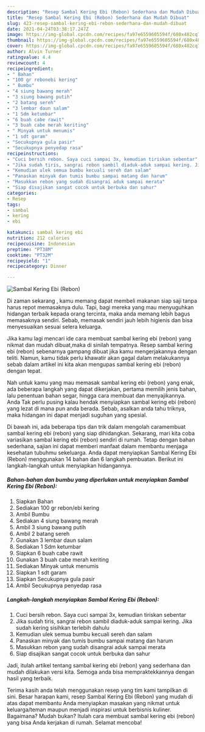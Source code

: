 ```yaml
---
description: "Resep Sambal Kering Ebi (Rebon) Sederhana dan Mudah Dibuat"
title: "Resep Sambal Kering Ebi (Rebon) Sederhana dan Mudah Dibuat"
slug: 423-resep-sambal-kering-ebi-rebon-sederhana-dan-mudah-dibuat
date: 2021-04-24T03:38:17.247Z
image: https://img-global.cpcdn.com/recipes/fa97e6559605594f/680x482cq70/sambal-kering-ebi-rebon-foto-resep-utama.jpg
thumbnail: https://img-global.cpcdn.com/recipes/fa97e6559605594f/680x482cq70/sambal-kering-ebi-rebon-foto-resep-utama.jpg
cover: https://img-global.cpcdn.com/recipes/fa97e6559605594f/680x482cq70/sambal-kering-ebi-rebon-foto-resep-utama.jpg
author: Alvin Turner
ratingvalue: 4.4
reviewcount: 4
recipeingredient:
- " Bahan"
- "100 gr rebonebi kering"
- " Bumbu"
- "4 siung bawang merah"
- "3 siung bawang putih"
- "2 batang sereh"
- "3 lembar daun salam"
- "1 Sdm ketumbar"
- "6 buah cabe rawit"
- "3 buah cabe merah keriting"
- " Minyak untuk menumis"
- "1 sdt garam"
- "Secukupnya gula pasir"
- "Secukupnya penyedap rasa"
recipeinstructions:
- "Cuci bersih rebon. Saya cuci sampai 3x, kemudian tiriskan sebentar"
- "Jika sudah tiris, sangrai rebon sambil diaduk-aduk sampai kering. Jika sudah kering sisihkan terlebih dahulu"
- "Kemudian ulek semua bumbu kecuali sereh dan salam"
- "Panaskan minyak dan tumis bumbu sampai matang dan harum"
- "Masukkan rebon yang sudah disangrai aduk sampai merata"
- "Siap disajikan sangat cocok untuk berbuka dan sahur"
categories:
- Resep
tags:
- sambal
- kering
- ebi

katakunci: sambal kering ebi 
nutrition: 212 calories
recipecuisine: Indonesian
preptime: "PT38M"
cooktime: "PT32M"
recipeyield: "1"
recipecategory: Dinner

---
```



![Sambal Kering Ebi (Rebon)](https://img-global.cpcdn.com/recipes/fa97e6559605594f/680x482cq70/sambal-kering-ebi-rebon-foto-resep-utama.jpg)

Di zaman  sekarang , kamu memang dapat membeli makanan siap saji tanpa harus repot memasaknya dulu. Tapi, bagi mereka yang mau menyuguhkan hidangan terbaik kepada orang tercinta, maka anda memang lebih bagus memasaknya sendiri. Sebab, memasak sendiri jauh lebih higienis dan bisa menyesuaikan sesuai selera keluarga.

Jika kamu lagi mencari ide cara membuat sambal kering ebi (rebon) yang nikmat dan mudah dibuat,maka di sinilah tempatnya. Resep sambal kering ebi (rebon)  sebenarnya gampang dibuat jika kamu mengerjakannya dengan teliti. Namun, kamu tidak perlu khawatir akan gagal dalam melakukannya 
sebab dalam artikel ini kita akan mengupas sambal kering ebi (rebon) dengan tepat.  



Nah untuk kamu yang mau memasak sambal kering ebi (rebon) yang enak, ada beberapa langkah yang dapat dikerjakan, pertama memilih jenis bahan, lalu penentuan bahan segar, hingga cara membuat dan menyajikannya. Anda Tak perlu pusing kalau hendak menyiapkan sambal kering ebi (rebon) yang lezat di mana pun anda berada. Sebab, asalkan anda  tahu triknya, maka hidangan ini dapat menjadi suguhan yang spesial.

Di bawah ini, ada beberapa tips dan trik dalam mengolah caramembuat sambal kering ebi (rebon) yang siap dihidangkan. Sekarang, mari kita coba variasikan sambal kering ebi (rebon) sendiri di rumah. Tetap dengan bahan sederhana, sajian ini dapat memberi manfaat dalam membantu menjaga kesehatan tubuhmu sekeluarga. Anda dapat menyiapkan Sambal Kering Ebi (Rebon) menggunakan 14 bahan dan 6 langkah pembuatan. Berikut ini langkah-langkah untuk menyiapkan hidangannya.

<!--inarticleads1-->

##### Bahan-bahan dan bumbu yang diperlukan untuk menyiapkan Sambal Kering Ebi (Rebon):

1. Siapkan  Bahan
1. Sediakan 100 gr rebon/ebi kering
1. Ambil  Bumbu
1. Sediakan 4 siung bawang merah
1. Ambil 3 siung bawang putih
1. Ambil 2 batang sereh
1. Gunakan 3 lembar daun salam
1. Sediakan 1 Sdm ketumbar
1. Siapkan 6 buah cabe rawit
1. Gunakan 3 buah cabe merah keriting
1. Sediakan  Minyak untuk menumis
1. Siapkan 1 sdt garam
1. Siapkan Secukupnya gula pasir
1. Ambil Secukupnya penyedap rasa




<!--inarticleads2-->

##### Langkah-langkah menyiapkan Sambal Kering Ebi (Rebon):

1. Cuci bersih rebon. Saya cuci sampai 3x, kemudian tiriskan sebentar
1. Jika sudah tiris, sangrai rebon sambil diaduk-aduk sampai kering. Jika sudah kering sisihkan terlebih dahulu
1. Kemudian ulek semua bumbu kecuali sereh dan salam
1. Panaskan minyak dan tumis bumbu sampai matang dan harum
1. Masukkan rebon yang sudah disangrai aduk sampai merata
1. Siap disajikan sangat cocok untuk berbuka dan sahur




Jadi, itulah artikel tentang  sambal kering ebi (rebon)  yang sederhana dan mudah dilakukan versi kita. Semoga anda bisa mempraktekkannya dengan hasil yang terbaik. 

Terima kasih anda telah menggunakan resep yang tim kami tampilkan di sini. Besar harapan kami, resep  Sambal Kering Ebi (Rebon) yang mudah di atas dapat membantu Anda menyiapkan masakan yang nikmat untuk keluarga/teman maupun menjadi inspirasi untuk berbisnis kuliner. Bagaimana? Mudah bukan? Itulah cara membuat sambal kering ebi (rebon) yang bisa Anda kerjakan di rumah. Selamat mencoba!

